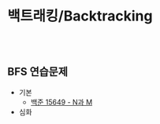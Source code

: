 # 백트래킹/Backtracking
>    
<br>


```Python
```

## BFS 연습문제
- 기본
    - [백준 15649 - N과 M](https://www.acmicpc.net/problem/15649)
- 심화